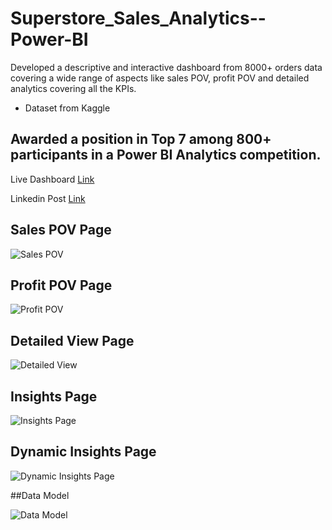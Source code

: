 # Superstore_Sales_Analytics--Power-BI
Developed a descriptive and interactive dashboard from 8000+ orders data covering a wide range of aspects like sales POV, profit POV and detailed analytics covering all the KPIs.

- Dataset from Kaggle

## Awarded a position in Top 7 among 800+ participants in a Power BI Analytics competition.

Live Dashboard [Link](https://www.novypro.com/project/superstore-dashboard-superstore-analytics)

Linkedin Post [Link](https://www.linkedin.com/posts/akash-jayakrishnan-5221081ab_superstore-analytics-dashboard-in-powerbi-activity-6971584894741172224-xQZ9?utm_source=share&utm_medium=member_desktop)

## Sales POV Page

![Sales POV](https://user-images.githubusercontent.com/64686346/231567735-7e1f08db-2a87-4fb0-96c4-a5514b0bc26f.PNG)

## Profit POV Page

![Profit POV](https://user-images.githubusercontent.com/64686346/231567772-c007830f-7d3b-436b-beff-48b9c5a0e803.PNG)

## Detailed View Page

![Detailed View](https://user-images.githubusercontent.com/64686346/231567814-4797d332-666b-4703-a7b4-8595e2e72f19.PNG)

## Insights Page

![Insights Page](https://user-images.githubusercontent.com/64686346/231567839-43fa78eb-0758-45a4-8e5e-3a8b7136d43f.PNG)


## Dynamic Insights Page

![Dynamic Insights Page](https://user-images.githubusercontent.com/64686346/231567869-4aa2ed3a-3d2f-4019-9736-e780894afe17.PNG)

##Data Model

![Data Model](https://user-images.githubusercontent.com/64686346/231567687-768e352d-a150-4cf1-ba40-f4d12a4f72c2.PNG)




